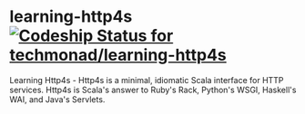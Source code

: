 # learning-http4s [![Codeship Status for techmonad/learning-http4s](https://app.codeship.com/projects/1795bb7a-a7eb-463c-a47b-29b8b6bc5bef/status?branch=master)](https://app.codeship.com/projects/434425)
Learning Http4s - Http4s is a minimal, idiomatic Scala interface for HTTP services. Http4s is Scala's answer to Ruby's Rack, Python's WSGI, Haskell's WAI, and Java's Servlets.
